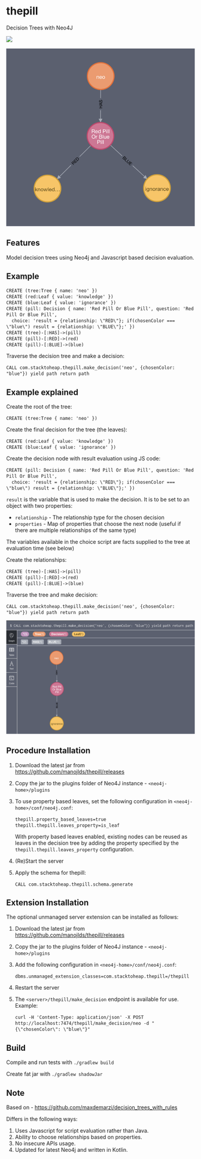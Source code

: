# thepill
Decision Trees with Neo4J

![](https://github.com/manojlds/thepill/workflows/Build/badge.svg)

<p align="center">
<img src="docs/images/decision_tree.png" width="600px"/>
</p>

## Features

Model decision trees using Neo4j and Javascript based decision evaluation.

## Example

```
CREATE (tree:Tree { name: 'neo' })
CREATE (red:Leaf { value: 'knowledge' })
CREATE (blue:Leaf { value: 'ignorance' })
CREATE (pill: Decision { name: 'Red Pill Or Blue Pill', question: 'Red Pill Or Blue Pill', 
  choice: 'result = {relationship: \"RED\"}; if(chosenColor === \"blue\") result = {relationship: \"BLUE\"};' })
CREATE (tree)-[:HAS]->(pill)
CREATE (pill)-[:RED]->(red)
CREATE (pill)-[:BLUE]->(blue)
```
Traverse the decision tree and make a decision:

```
CALL com.stacktoheap.thepill.make_decision('neo', {chosenColor: "blue"}) yield path return path
```


## Example explained

Create the root of the tree:

```
CREATE (tree:Tree { name: 'neo' })
```

Create the final decision for the tree (the leaves):

```
CREATE (red:Leaf { value: 'knowledge' })
CREATE (blue:Leaf { value: 'ignorance' })
```

Create the decision node with result evaluation using JS code:

```
CREATE (pill: Decision { name: 'Red Pill Or Blue Pill', question: 'Red Pill Or Blue Pill', 
  choice: 'result = {relationship: \"RED\"}; if(chosenColor === \"blue\") result = {relationship: \"BLUE\"};' })
```

`result` is the variable that is used to make the decision. It is to be set to an object with two properties:

- `relationship` - The relationship type for the chosen decision
- `properties` - Map of properties that choose the next node (useful if there are multiple relationships of the same type)

The variables available in the choice script are facts supplied to the tree at evaluation time (see below)

Create the relationships:

```
CREATE (tree)-[:HAS]->(pill)
CREATE (pill)-[:RED]->(red)
CREATE (pill)-[:BLUE]->(blue)
```

Traverse the tree and make decision:

```
CALL com.stacktoheap.thepill.make_decision('neo', {chosenColor: "blue"}) yield path return path
```

<p align="center">
<img src="docs/images/traversal_example.png" width="600px"/>
</p>

 

## Procedure Installation

1. Download the latest jar from https://github.com/manojlds/thepill/releases

2. Copy the jar to the plugins folder of Neo4J instance - `<neo4j-home>/plugins`

3. To use property based leaves, set the following configuration in `<neo4j-home>/conf/neo4j.conf`:

    ```
    thepill.property_based_leaves=true
    thepill.thepill.leaves_property=is_leaf
    ```

    With property based leaves enabled, existing nodes can be reused as leaves in the decision tree by adding the property specified by the `thepill.thepill.leaves_property` configuration.

4. (Re)Start the server

5. Apply the schema for thepill:

    ```cypher
    CALL com.stacktoheap.thepill.schema.generate
    ```
    
 ## Extension Installation
 
 The optional unmanaged server extension can be installed as follows:
 
 1. Download the latest jar from https://github.com/manojlds/thepill/releases
 
 2. Copy the jar to the plugins folder of Neo4J instance - `<neo4j-home>/plugins`
 
 3. Add the following configuration in `<neo4j-home>/conf/neo4j.conf`:
 
    ```
    dbms.unmanaged_extension_classes=com.stacktoheap.thepill=/thepill

    ```
 4. Restart the server
 
 5. The `<server>/thepill/make_decision` endpoint is available for use. Example:
 
    ```shell
    curl -H 'Content-Type: application/json' -X POST  http://localhost:7474/thepill/make_decision/neo -d "{\"chosenColor\": \"blue\"}"
    ```
  

## Build

Compile and run tests with `./gradlew build`

Create fat jar with `./gradlew shadowJar` 

## Note

Based on - https://github.com/maxdemarzi/decision_trees_with_rules

Differs in the following ways:

1. Uses Javascript for script evaluation rather than Java.
2. Ability to choose relationships based on properties.
3. No insecure APIs usage.
4. Updated for latest Neo4j and written in Kotlin.
